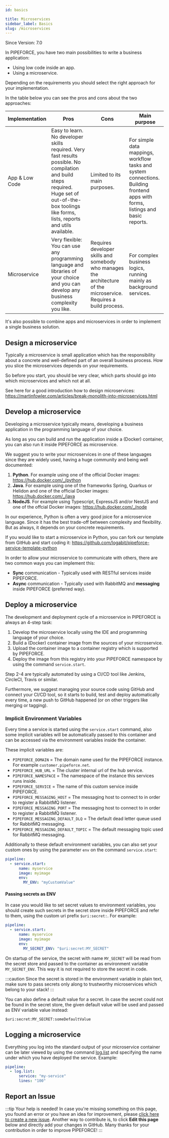 ```yaml
---
id: basics

title: Microservices
sidebar_label: Basics
slug: /microservices
---
```


<p class="theme-doc-version-badge badge badge--secondary">Since Version: 7.0</p>

In PIPEFORCE, you have two main possibilities to write a business application:

 - Using low code inside an app.
 - Using a microservice.

Depending on the requirements you should select the right approach for your implementation.

In the table below you can see the pros and cons about the two approaches:

Implementation | Pros | Cons | Main purpose
--- | --- | --- | ---
App & Low Code | Easy to learn. No developer skills required. Very fast results possible. No compilation and build steps required. Huge set of out-of-the-box toolings like forms, lists, reports and utils available. | Limited to its main purposes. | For simple data mappings, workflow tasks and system connections. Building frontend apps with forms, listings and basic reports.
Microservice | Very flexible: You can use any programming language and libraries of your choice and you can develop any business complexity you like. | Requires developer skills and somebody who manages the architecture of the microservice. Requires a build process. | For complex business logics, running mainly as background services.

It's also possible to combine apps and microservices in order to implement a single business solution.

## Design a microservice

Typically a microservice is small application which has the responsibility about a concrete and well-defined part of an overall business process. How you slice the microservices depends on your requirements.

So before you start, you should be very clear, which parts should go into which microservices and which not at all.

See here for a good introduction how to design microservices: https://martinfowler.com/articles/break-monolith-into-microservices.html

## Develop a microservice

Developing a microservice typically means, developing a business application in the programming language of your choice.

As long as you can build and run the application inside a (Docker) container, you can also run it inside PIPEFORCE as microservice.

We suggest you to write your microservices in one of these languages since they are widely used, having a huge community and being well documented:

 1. **Python**. For example using one of the official Docker images: https://hub.docker.com/_/python
 2. **Java**. For example using one of the frameworks Spring, Quarkus or Helidon and one of the official Docker images: https://hub.docker.com/_/java
 3. **NodeJS**. For example using Typescript, ExpressJS and/or NestJS and one of the offcial Docker images: https://hub.docker.com/_/node 

In our experience, Python is often a very good joice for a microservice language. Since it has the best trade-off between complexity and flexibility. But as always, it depends on your concrete requirements.

If you would like to start a microservice in Python, you can fork our template from GitHub and start coding it: https://github.com/logabit/pipeforce-service-template-python 

In order to allow your microservice to communicate with others, there are two common ways you can implement this:

 - **Sync** communication - Typically used with RESTful services inside PIPEFORCE.
 - **Async** communication - Typically used with RabbitMQ and **messaging** inside PIPEFORCE (preferred way).
 
## Deploy a microservice

The development and deployment cycle of a microservice in PIPEFORCE is always an 4-step task:

1. Develop the microservice locally using the IDE and programming language of your choice.
2. Build a (Docker) container image from the sources of your microservice.
3. Upload the container image to a container registry which is supported by PIPEFORCE.
4. Deploy the image from this registry into your PIPEFORCE namespace by using the command `service.start`.

Step 2-4 are typically automated by using a CI/CD tool like Jenkins, CircleCI, Travis or similar.

Furthermore, we suggest managing your source code using GitHub and connect your CI/CD tool, so it starts to build, test
and deploy automatically every time, a new push to GitHub happened (or on other triggers like merging or tagging).

### Implicit Environment Variables

Every time a service is started using the `service.start` command, also some implicit variables will be automatically passed to this container and can be accessed via the environment variables inside the container.

These implicit variables are:

- `PIPEFORCE_DOMAIN` = The domain name used for the PIPEFORCE instance. For example `customer.pipeforce.net`.
- `PIPEFORCE_HUB_URL` = The cluster internal url of the hub service.
- `PIPEFORCE_NAMESPACE` = The namespace of the instance this services runs inside.
- `PIPEFORCE_SERVICE` = The name of this custom service inside PIPEFORCE. 
- `PIPEFORCE_MESSAGING_HOST` = The messaging host to connect to in order to register a RabbitMQ listener.
- `PIPEFORCE_MESSAGING_PORT` = The messaging host to connect to in order to register a RabbitMQ listener.
- `PIPEFORCE_MESSAGING_DEFAULT_DLQ` = The default dead letter queue used for RabbitMQ messaging.
- `PIPEFORCE_MESSAGING_DEFAULT_TOPIC` = The default messaging topic used for RabbitMQ messaging.

Additionally to these default environment variables, you can also set your custom ones by using the parameter `env` on the command `service.start`:

```yaml
pipeline:
  - service.start:
      name: myservice
      image: myimage
      env:
        MY_ENV: "myCustomValue"
```

#### Passing secrets as ENV

In case you would like to set secret values to environment variables, you should create such secrets in the secret store inside PIPEFORCE and refer to them, using the custom uri prefix `$uri:secret:`. For example:

```yaml
pipeline:
  - service.start:
      name: myservice
      image: myimage
      env:
        MY_SECRET_ENV: "$uri:secret:MY_SECRET"
```

On startup of the service, the secret with name `MY_SECRET` will be read from the secret store and passed to the container as environment variable `MY_SECRET_ENV`. This way it is not required to store the secret in code.

:::caution
Since the secret is stored in the environment variable in plain text, make sure to pass secrets only along to trustworthy microservices which belong to your stack!
:::

You can also define a default value for a secret. In case the secret could not be found in the secret store, the given default value will be used and passed as ENV variable value instead:

```
$uri:secret:MY_SECRET:someDefaultValue
```

## Logging a microservice

Everything you log into the standard output of your microservice container can be later viewed by using 
the command [log.list](https://pipeforce.github.io/docs/api/commands#loglist-v1) and specifying the name under 
which you have deployed the service. Example:

```yaml
pipeline:
  - log.list:
      service: "my-service"
      lines: "100"
```

## Report an Issue
:::tip Your help is needed!
In case you're missing something on this page, you found an error or you have an idea for improvement, please [click here to create a new issue](https://github.com/pipeforce/pipeforce.github.io/issues/new). Another way to contribute is, to click **Edit this page** below and directly add your changes in GitHub. Many thanks for your contribution in order to improve PIPEFORCE!
:::

